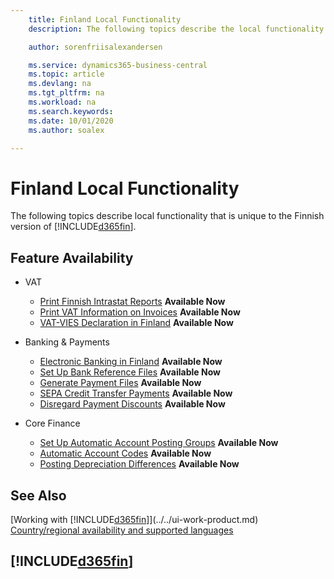 ```yaml
---
    title: Finland Local Functionality
    description: The following topics describe the local functionality in the Finnish version of Business Central.

    author: sorenfriisalexandersen

    ms.service: dynamics365-business-central
    ms.topic: article
    ms.devlang: na
    ms.tgt_pltfrm: na
    ms.workload: na
    ms.search.keywords:
    ms.date: 10/01/2020
    ms.author: soalex

---
```

# Finland Local Functionality

The following topics describe local functionality that is unique to the Finnish version of [!INCLUDE[d365fin](../../includes/d365fin_md.md)].  

## Feature Availability

* VAT
    * [Print Finnish Intrastat Reports](how-to-print-finnish-intrastat-reports.md) **Available Now**
    * [Print VAT Information on Invoices](how-to-print-vat-information-on-invoices.md) **Available Now**
    * [VAT-VIES Declaration in Finland](vat-vies-declaration-in-finland.md) **Available Now**

* Banking & Payments
    * [Electronic Banking in Finland](electronic-banking-in-finland.md) **Available Now**
    * [Set Up Bank Reference Files](how-to-set-up-bank-reference-files.md) **Available Now**
    * [Generate Payment Files](how-to-generate-payment-files.md) **Available Now**
    * [SEPA Credit Transfer Payments](sepa-credit-transfer-payments.md) **Available Now**
    * [Disregard Payment Discounts](how-to-disregard-payment-discounts.md) **Available Now**

* Core Finance
    * [Set Up Automatic Account Posting Groups](how-to-set-up-automatic-account-posting-groups.md) **Available Now**
    * [Automatic Account Codes](automatic-account-codes.md) **Available Now**
    * [Posting Depreciation Differences](posting-depreciation-differences.md) **Available Now**

## See Also

[Working with [!INCLUDE[d365fin](../../includes/d365fin_md.md)]](../../ui-work-product.md)  
[Country/regional availability and supported languages](/dynamics365/business-central/dev-itpro/compliance/apptest-countries-and-translations)  

## [!INCLUDE[d365fin](../../includes/free_trial_md.md)]  
